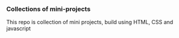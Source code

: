 ### Collections of mini-projects
This repo is collection of mini projects, build using HTML, CSS and javascript
